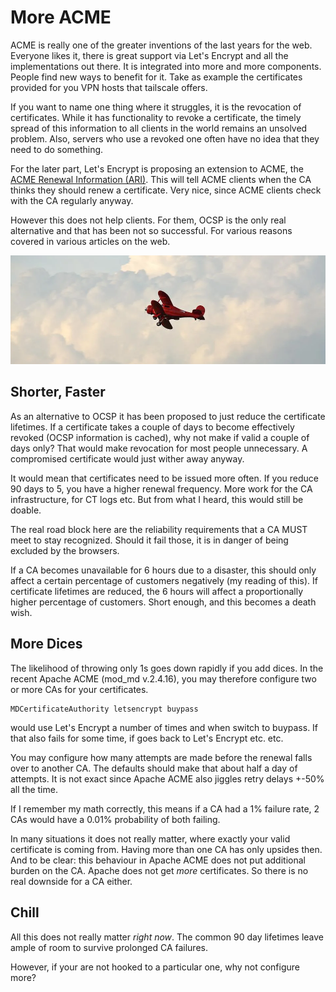 # More ACME

ACME is really one of the greater inventions of the last years for the web. Everyone likes
it, there is great support via Let's Encrypt and all the implementations out there. It is
integrated into more and more components. People find new ways to benefit for it. Take as
example the certificates provided for you VPN hosts that tailscale offers.

If you want to name one thing where it struggles, it is the revocation of certificates. While
it has functionality to revoke a certificate, the timely spread of this information to all clients
in the world remains an unsolved problem. Also, servers who use a revoked one often have
no idea that they need to do something.

For the later part, Let's Encrypt is proposing an extension to ACME, the [ACME Renewal Information (ARI)](https://www.ietf.org/id/draft-aaron-acme-ari-02.html). This will tell ACME clients when the CA thinks
they should renew a certificate. Very nice, since ACME clients check with the CA regularly anyway.

However this does not help clients. For them, OCSP is the only real alternative and that
has been not so successful. For various reasons covered in various articles on the web.

!["theme pic"](images/double-decker.png)

## Shorter, Faster

As an alternative to OCSP it has been proposed to just reduce the certificate lifetimes. If a certificate
takes a couple of days to become effectively revoked (OCSP information is cached), why not make
if valid a couple of days only? That would make revocation for most people unnecessary. A compromised
certificate would just wither away anyway.

It would mean that certificates need to be issued more often. If you reduce 90 days to 5, you have
a higher renewal frequency. More work for the CA infrastructure, for CT logs etc. But from
what I heard, this would still be doable.

The real road block here are the reliability requirements that a CA MUST meet to stay
recognized. Should it fail those, it is in danger of being excluded by the browsers.

If a CA becomes unavailable for 6 hours due to a disaster, this should only affect a certain
percentage of customers negatively (my reading of this). If certificate lifetimes are reduced, the 6 hours will affect a proportionally higher percentage of customers. Short enough, and this becomes a death wish.

## More Dices

The likelihood of throwing only 1s goes down rapidly if you add dices. In
the recent Apache ACME (mod_md v.2.4.16), you may therefore configure two or more CAs for your
certificates.

```
MDCertificateAuthority letsencrypt buypass
```

would use Let's Encrypt a number of times and when switch to buypass. If that also fails
for some time, if goes back to Let's Encrypt etc. etc. 

You may configure how many attempts are made before the renewal falls over to another CA. The
defaults should make that about half a day of attempts. It is not exact since Apache ACME also
jiggles retry delays +-50% all the time.

If I remember my math correctly, this means if a CA had a 1% failure rate, 2 CAs would
have a 0.01% probability of both failing.

In many situations it does not really matter, where exactly your valid certificate is coming from. Having
more than one CA has only upsides then. And to be clear: this behaviour in Apache ACME does not put additional burden on the CA. Apache does not get *more* certificates. So there is no real downside for a CA either.

## Chill

All this does not really matter *right now*. The common 90 day lifetimes leave ample of room to
survive prolonged CA failures. 

However, if your are not hooked to a particular one, why not
configure more?